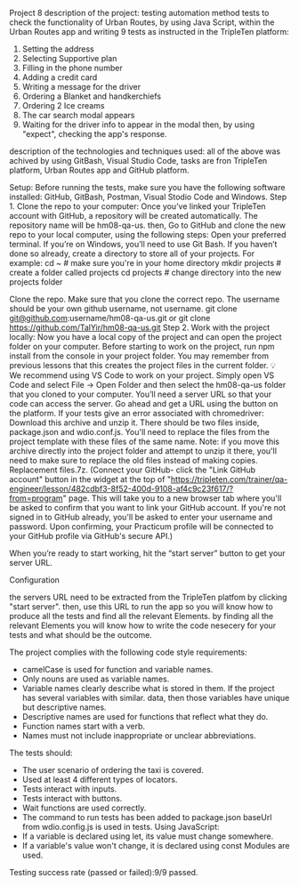 Project 8
description of the project:
 testing automation method tests to check the functionality of Urban Routes, by using Java Script, within the Urban Routes app and writing 9 tests as instructed in the TripleTen platform: 
1. Setting the address
2. Selecting Supportive plan
3. Filling in the phone number
4. Adding a credit card 
5. Writing a message for the driver
6. Ordering a Blanket and handkerchiefs 
7. Ordering 2 Ice creams
8. The car search modal appears
9. Waiting for the driver info to appear in the modal 
then, by using "expect", checking the app's response.

description of the technologies and techniques used:
 all of the above was achived by using GitBash, Visual Studio Code, tasks are fron TripleTen platform, Urban Routes app and GitHub platform.

Setup:
Before running the tests, make sure you have the following software installed:
GitHub, GitBash, Postman, Visual Stodio Code and Windows.
Step 1. Clone the repo to your computer:
Once you’ve linked your TripleTen account with GitHub, a repository will be created automatically. The repository name will be hm08-qa-us. then, Go to GitHub and clone the new repo to your local computer, using the following steps:
Open your preferred terminal. If you’re on Windows, you’ll need to use Git Bash.
If you haven’t done so already, create a directory to store all of your projects. For example:
 cd ~               # make sure you're in your home directory
 mkdir projects     # create a folder called projects
 cd projects        # change directory into the new projects folder
 
Clone the repo. Make sure that you clone the correct repo. The username should be your own github username, not username. 
 git clone git@github.com:username/hm08-qa-us.git
or git clone https://github.com/TalYir/hm08-qa-us.git
Step 2. Work with the project locally:
Now you have a local copy of the project and can open the project folder on your computer. 
Before starting to work on the project, run npm install from the console in your project folder. You may remember from previous lessons that this creates the project files in the current folder. 
💡 We recommend using VS Code to work on your project. Simply open VS Code and select File → Open Folder and then select the hm08-qa-us folder that you cloned to your computer.
You’ll need a server URL so that your code can access the server. Go ahead and get a URL using the button on the platform.
If your tests give an error associated with chromedriver:
Download this archive and unzip it. There should be two files inside, package.json and wdio.conf.js. You'll need to replace the files from the project template with these files of the same name. Note: if you move this archive directly into the project folder and attempt to unzip it there, you'll need to make sure to replace the old files instead of making copies.
Replacement files.7z.
 (Connect your GitHub-
 click the "Link GitHub account" button in the widget at the top of "https://tripleten.com/trainer/qa-engineer/lesson/482cdbf3-8f52-400d-9108-af4c9c23f617/?from=program" page.
 This will take you to a new browser tab where you'll be asked to confirm that you want to link your GitHub account. If you're not signed in to GitHub already, you'll be asked to enter your username and password. Upon confirming, your Practicum profile will be connected to your GitHub profile via GitHub's secure API.)
 
When you’re ready to start working, hit the “start server” button to get your server URL.

Configuration

the servers URL need to be extracted from the TripleTen platfom by clicking "start server".
then, use this URL to run the app so you will know how to produce all the tests and find all the relevant Elements.
by finding all the relevant Elements you will know how to write the code nesecery for your tests and what should be the outcome.

The project complies with the following code style requirements:
* camelCase is used for function and variable names.
* Only nouns are used as variable names.
* Variable names clearly describe what is stored in them. If the project has several variables with similar. data, then those variables have unique but descriptive names.
* Descriptive names are used for functions that reflect what they do.
* Function names start with a verb.
* Names must not include inappropriate or unclear abbreviations.

 The tests should:
 * The user scenario of ordering the taxi is covered.
 * Used at least 4 different types of locators.
 * Tests interact with inputs.
 * Tests interact with buttons.
 * Wait functions are used correctly.
 * The command to run tests has been added to package.json baseUrl from wdio.config.js is used in tests. 
 Using JavaScript:
 * If a variable is declared using let, its value must change somewhere.
 * If a variable's value won't change, it is declared using const Modules are used.

 Testing success rate (passed or failed):9/9 passed.
 